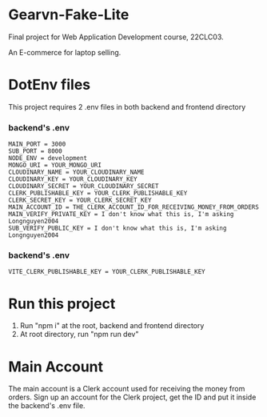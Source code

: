 # Gearvn-Fake-Lite
Final project for Web Application Development course, 22CLC03.

An E-commerce for laptop selling.

# DotEnv files
This project requires 2 .env files in both backend and frontend directory
### backend's .env
```
MAIN_PORT = 3000
SUB_PORT = 8000
NODE_ENV = development
MONGO_URI = YOUR_MONGO_URI
CLOUDINARY_NAME = YOUR_CLOUDINARY_NAME
CLOUDINARY_KEY = YOUR_CLOUDINARY_KEY
CLOUDINARY_SECRET = YOUR_CLOUDINARY_SECRET
CLERK_PUBLISHABLE_KEY = YOUR_CLERK_PUBLISHABLE_KEY
CLERK_SECRET_KEY = YOUR_CLERK_SECRET_KEY
MAIN_ACCOUNT_ID = THE_CLERK_ACCOUNT_ID_FOR_RECEIVING_MONEY_FROM_ORDERS
MAIN_VERIFY_PRIVATE_KEY = I don't know what this is, I'm asking Longnguyen2004
SUB_VERIFY_PUBLIC_KEY = I don't know what this is, I'm asking Longnguyen2004
```

### backend's .env
```
VITE_CLERK_PUBLISHABLE_KEY = YOUR_CLERK_PUBLISHABLE_KEY
```

# Run this project
1. Run "npm i" at the root, backend and frontend directory
2. At root directory, run "npm run dev"

# Main Account
The main account is a Clerk account used for receiving the money from orders. Sign up an account for the Clerk project, get the ID and put it inside the backend's .env file.
